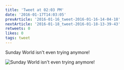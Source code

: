 ```yaml
---
title: 'Tweet at 02:03 PM'
date: '2016-01-17T14:03:05'
prevArticle: '2016-01-16_tweet-2016-01-16-14-04-18'
nextArticle: '2016-01-18_tweet-2016-01-18-13-39-43'
retweets: 0
likes: 0
tags: tweet
---
```

Sunday World isn't even trying anymore!

![Sunday World isn't even trying anymore!](/images/insta_17.jpg "Sunday World isn't even trying anymore!")